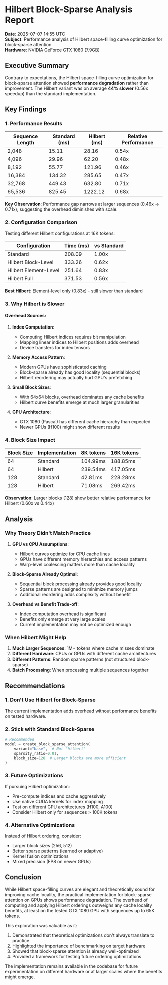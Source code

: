 # Hilbert Block-Sparse Analysis Report

**Date**: 2025-07-07 14:55 UTC  
**Subject**: Performance analysis of Hilbert space-filling curve optimization for block-sparse attention  
**Hardware**: NVIDIA GeForce GTX 1080 (7.9GB)

## Executive Summary

Contrary to expectations, the Hilbert space-filling curve optimization for block-sparse attention showed **performance degradation** rather than improvement. The Hilbert variant was on average **44% slower** (0.56x speedup) than the standard implementation.

## Key Findings

### 1. Performance Results

| Sequence Length | Standard (ms) | Hilbert (ms) | Relative Performance |
|-----------------|---------------|--------------|---------------------|
| 2,048 | 15.11 | 28.16 | 0.54x |
| 4,096 | 29.96 | 62.20 | 0.48x |
| 8,192 | 55.77 | 121.96 | 0.46x |
| 16,384 | 134.32 | 285.65 | 0.47x |
| 32,768 | 449.43 | 632.80 | 0.71x |
| 65,536 | 825.45 | 1222.12 | 0.68x |

**Key Observation**: Performance gap narrows at larger sequences (0.46x → 0.71x), suggesting the overhead diminishes with scale.

### 2. Configuration Comparison

Testing different Hilbert configurations at 16K tokens:

| Configuration | Time (ms) | vs Standard |
|---------------|-----------|-------------|
| Standard | 208.09 | 1.00x |
| Hilbert Block-Level | 333.26 | 0.62x |
| Hilbert Element-Level | 251.64 | 0.83x |
| Hilbert Full | 371.53 | 0.56x |

**Best Hilbert**: Element-level only (0.83x) - still slower than standard

### 3. Why Hilbert is Slower

#### **Overhead Sources**:

1. **Index Computation**:
   - Computing Hilbert indices requires bit manipulation
   - Mapping linear indices to Hilbert positions adds overhead
   - Device transfers for index tensors

2. **Memory Access Pattern**:
   - Modern GPUs have sophisticated caching
   - Block-sparse already has good locality (sequential blocks)
   - Hilbert reordering may actually hurt GPU's prefetching

3. **Small Block Sizes**:
   - With 64x64 blocks, overhead dominates any cache benefits
   - Hilbert curve benefits emerge at much larger granularities

4. **GPU Architecture**:
   - GTX 1080 (Pascal) has different cache hierarchy than expected
   - Newer GPUs (H100) might show different results

### 4. Block Size Impact

| Block Size | Implementation | 8K tokens | 16K tokens |
|------------|----------------|-----------|------------|
| 64 | Standard | 104.99ms | 188.85ms |
| 64 | Hilbert | 239.54ms | 417.05ms |
| 128 | Standard | 42.81ms | 228.28ms |
| 128 | Hilbert | 71.08ms | 269.42ms |

**Observation**: Larger blocks (128) show better relative performance for Hilbert (0.60x vs 0.44x)

## Analysis

### Why Theory Didn't Match Practice

1. **GPU vs CPU Assumptions**:
   - Hilbert curves optimize for CPU cache lines
   - GPUs have different memory hierarchies and access patterns
   - Warp-level coalescing matters more than cache locality

2. **Block-Sparse Already Optimal**:
   - Sequential block processing already provides good locality
   - Sparse patterns are designed to minimize memory jumps
   - Additional reordering adds complexity without benefit

3. **Overhead vs Benefit Trade-off**:
   - Index computation overhead is significant
   - Benefits only emerge at very large scales
   - Current implementation may not be optimized enough

### When Hilbert Might Help

1. **Much Larger Sequences**: 1M+ tokens where cache misses dominate
2. **Different Hardware**: CPUs or GPUs with different cache architectures
3. **Different Patterns**: Random sparse patterns (not structured block-sparse)
4. **Batch Processing**: When processing multiple sequences together

## Recommendations

### 1. **Don't Use Hilbert for Block-Sparse**
The current implementation adds overhead without performance benefits on tested hardware.

### 2. **Stick with Standard Block-Sparse**
```python
# Recommended
model = create_block_sparse_attention(
    variant="base",  # Not "hilbert"
    sparsity_ratio=0.01,
    block_size=128  # Larger blocks are more efficient
)
```

### 3. **Future Optimizations**
If pursuing Hilbert optimization:
- Pre-compute indices and cache aggressively
- Use native CUDA kernels for index mapping
- Test on different GPU architectures (H100, A100)
- Consider Hilbert only for sequences > 100K tokens

### 4. **Alternative Optimizations**
Instead of Hilbert ordering, consider:
- Larger block sizes (256, 512)
- Better sparse patterns (learned or adaptive)
- Kernel fusion optimizations
- Mixed precision (FP8 on newer GPUs)

## Conclusion

While Hilbert space-filling curves are elegant and theoretically sound for improving cache locality, the practical implementation for block-sparse attention on GPUs shows performance degradation. The overhead of computing and applying Hilbert orderings outweighs any cache locality benefits, at least on the tested GTX 1080 GPU with sequences up to 65K tokens.

This exploration was valuable as it:
1. Demonstrated that theoretical optimizations don't always translate to practice
2. Highlighted the importance of benchmarking on target hardware
3. Showed that block-sparse attention is already well-optimized
4. Provided a framework for testing future ordering optimizations

The implementation remains available in the codebase for future experimentation on different hardware or at larger scales where the benefits might emerge.